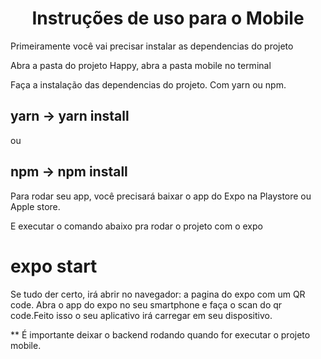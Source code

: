 <h1 align="center">Instruções de uso para o Mobile</h1>
 
<p>Primeiramente você vai precisar instalar as dependencias do projeto</p>
<p>Abra a pasta do projeto Happy, abra a pasta mobile no terminal</p>
 
<p>Faça a instalação das dependencias do projeto. Com yarn ou npm.</p>

## yarn -> yarn install 
  
<p>ou</p>
    
## npm -> npm install
  
<p>Para rodar seu app, você precisará baixar o app do Expo na Playstore ou Apple store.</p>

<p>E executar o comando abaixo pra rodar o projeto com o expo</p>

# expo start

<p>Se tudo der certo, irá abrir no navegador: a pagina do expo com um QR code. Abra o app do expo no seu smartphone e faça o scan do qr code.Feito isso o seu aplicativo irá carregar em seu dispositivo.</p>
<p> ** É importante deixar o backend rodando quando for executar o projeto mobile.</p>
   
